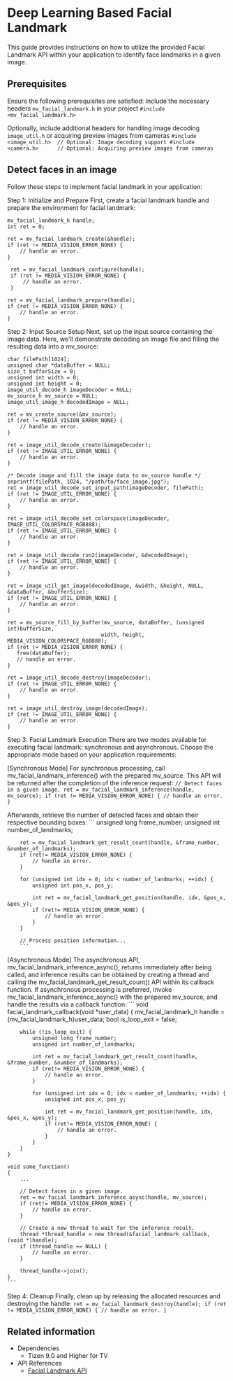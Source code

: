 # Deep Learning Based Facial Landmark

This guide provides instructions on how to utilize the provided Facial Landmark API within your application to identify face landmarks in a given image.

## Prerequisites
Ensure the following prerequisites are satisfied:
Include the necessary headers `mv_facial_landmark.h` in your project
    ```
	#include <mv_facial_landmark.h>
	```

Optionally, include additional headers for handling image decoding `image_util.h` or acquiring preview images from cameras
    ```
	#include <image_util.h>  // Optional: Image decoding support
    #include <camera.h>      // Optional: Acquiring preview images from cameras
	```

## Detect faces in an image
Follow these steps to implement facial landmark in your application:

Step 1: Initialize and Prepare
First, create a facial landmark handle and prepare the environment for facial landmark:
   ```
   mv_facial_landmark_h handle;
   int ret = 0;

   ret = mv_facial_landmark_create(&handle);
   if (ret != MEDIA_VISION_ERROR_NONE) {
       // handle an error.
   }

    ret = mv_facial_landmark_configure(handle);
    if (ret != MEDIA_VISION_ERROR_NONE) {
        // handle an error.
    }

   ret = mv_facial_landmark_prepare(handle);
   if (ret != MEDIA_VISION_ERROR_NONE) {
       // handle an error.
   }
   ```

Step 2: Input Source Setup
Next, set up the input source containing the image data. Here, we'll demonstrate decoding an image file and filling the resulting data into a mv_source:
   ```
   char filePath[1024];
   unsigned char *dataBuffer = NULL;
   size_t bufferSize = 0;
   unsigned int width = 0;
   unsigned int height = 0;
   image_util_decode_h imageDecoder = NULL;
   mv_source_h mv_source = NULL;
   image_util_image_h decodedImage = NULL;

   ret = mv_create_source(&mv_source);
   if (ret != MEDIA_VISION_ERROR_NONE) {
       // handle an error.
   }

   ret = image_util_decode_create(&imageDecoder);
   if (ret != IMAGE_UTIL_ERROR_NONE) {
       // handle an error.
   }

   /* Decode image and fill the image data to mv_source handle */
   snprintf(filePath, 1024, "/path/to/face_image.jpg");
   ret = image_util_decode_set_input_path(imageDecoder, filePath);
   if (ret != IMAGE_UTIL_ERROR_NONE) {
       // handle an error.
   }

   ret = image_util_decode_set_colorspace(imageDecoder, IMAGE_UTIL_COLORSPACE_RGB888);
   if (ret != IMAGE_UTIL_ERROR_NONE) {
       // handle an error.
   }

   ret = image_util_decode_run2(imageDecoder, &decodedImage);
   if (ret != IMAGE_UTIL_ERROR_NONE) {
       // handle an error.
   }

   ret = image_util_get_image(decodedImage, &width, &height, NULL, &dataBuffer, &bufferSize);
   if (ret != IMAGE_UTIL_ERROR_NONE) {
       // handle an error.
   }

   ret = mv_source_fill_by_buffer(mv_source, dataBuffer, (unsigned int)bufferSize,
                                 width, height, MEDIA_VISION_COLORSPACE_RGB888);
   if (ret != MEDIA_VISION_ERROR_NONE) {
      free(dataBuffer);
	  // handle an error.
   }

   ret = image_util_decode_destroy(imageDecoder);
   if (ret != IMAGE_UTIL_ERROR_NONE) {
       // handle an error.
   }

   ret = image_util_destroy_image(decodedImage);
   if (ret != IMAGE_UTIL_ERROR_NONE) {
       // handle an error.
   }
   ```

Step 3: Facial Landmark Execution
There are two modes available for executing facial landmark: synchronous and asynchronous. Choose the appropriate mode based on your application requirements:

[Synchronous Mode]
For synchronous processing, call mv_facial_landmark_inference() with the prepared mv_source. This API will be returned after the completion of the inference request:
        ```
        // Detect faces in a given image.
        ret = mv_facial_landmark_inference(handle, mv_source);
        if (ret != MEDIA_VISION_ERROR_NONE) {
            // handle an error.
        }
		```

Afterwards, retrieve the number of detected faces and obtain their respective bounding boxes:
        ```
		unsigned long frame_number;
		unsigned int number_of_landmarks;

		ret = mv_facial_landmark_get_result_count(handle, &frame_number, &number_of_landmarks);
		if (ret!= MEDIA_VISION_ERROR_NONE) {
			// handle an error.
		}

		for (unsigned int idx = 0; idx < number_of_landmarks; ++idx) {
			unsigned int pos_x, pos_y;

			int ret = mv_facial_landmark_get_position(handle, idx, &pos_x, &pos_y);
			if (ret!= MEDIA_VISION_ERROR_NONE) {
				// handle an error.
			}
		}

		// Process position information...
        ```

[Asynchronous Mode]
The asynchronous API, mv_facial_landmark_inference_async(), returns immediately after being called, and inference results can be obtained by creating a thread and calling the mv_facial_landmark_get_result_count() API within its callback function.
If asynchronous processing is preferred, invoke mv_facial_landmark_inference_async() with the prepared mv_source, and handle the results via a callback function:
	```
	void facial_landmark_callback(void *user_data)
	{
		mv_facial_landmark_h handle = (mv_facial_landmark_h)user_data;
		bool is_loop_exit = false;

		while (!is_loop_exit) {
			unsigned long frame_number;
			unsigned int number_of_landmarks;

			int ret = mv_facial_landmark_get_result_count(handle, &frame_number, &number_of_landmarks);
			if (ret!= MEDIA_VISION_ERROR_NONE) {
				// handle an error.
			}

			for (unsigned int idx = 0; idx < number_of_landmarks; ++idx) {
				unsigned int pos_x, pos_y;

				int ret = mv_facial_landmark_get_position(handle, idx, &pos_x, &pos_y);
				if (ret!= MEDIA_VISION_ERROR_NONE) {
					// handle an error.
				}
			}
		}
	}

    void some_function()
	{
		...

		// Detect faces in a given image.
		ret = mv_facial_landmark_inference_async(handle, mv_source);
		if (ret!= MEDIA_VISION_ERROR_NONE) {
			// handle an error.
		}

		// Create a new thread to wait for the inference result.
		thread *thread_handle = new thread(&facial_landmark_callback, (void *)handle);
		if (thread_handle == NULL) {
			// handle an error.
		}

		thread_handle->join();
	}
	```

Step 4: Cleanup
Finally, clean up by releasing the allocated resources and destroying the handle:
    ```
    ret = mv_facial_landmark_destroy(handle);
    if (ret != MEDIA_VISION_ERROR_NONE) {
        // handle an error.
    }
    ```

## Related information
- Dependencies
  - Tizen 9.0 and Higher for TV
- API References
  - [Facial Landmark API](../../api/common/latest/group__CAPI__MEDIA__VISION__FACIAL__LANDMARK__MODULE.html)